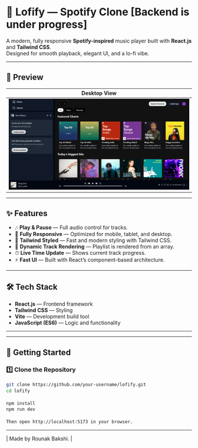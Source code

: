 # 🎵 Lofify — Spotify Clone [Backend is under progress]

A modern, fully responsive **Spotify-inspired** music player built with **React.js** and **Tailwind CSS**.  
Designed for smooth playback, elegant UI, and a lo-fi vibe.

---

## 📸 Preview

| Desktop View |
|--------------|
| ![Desktop Preview](/client/screenshots/LofifyHome.png) |

---

## ✨ Features

- 🎶 **Play & Pause** — Full audio control for tracks.
- 📱 **Fully Responsive** — Optimized for mobile, tablet, and desktop.
- 🎨 **Tailwind Styled** — Fast and modern styling with Tailwind CSS.
- 🔄 **Dynamic Track Rendering** — Playlist is rendered from an array.
- ⏱ **Live Time Update** — Shows current track progress.
- ⚡ **Fast UI** — Built with React’s component-based architecture.

---

## 🛠 Tech Stack

- **React.js** — Frontend framework
- **Tailwind CSS** — Styling
- **Vite** — Development build tool
- **JavaScript (ES6)** — Logic and functionality

---


---

## 🚀 Getting Started

### 1️⃣ Clone the Repository
```bash
git clone https://github.com/your-username/lofify.git
cd lofify

npm install
npm run dev

Then open http://localhost:5173 in your browser.
```


---

| Made by Rounak Bakshi. |


